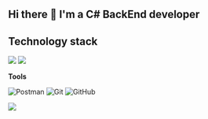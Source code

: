 ## Hi there 👋 I'm a C# BackEnd developer

## Technology stack
![](https://img.shields.io/badge/--9b4f96?logo=CSharp)
![](https://img.shields.io/badge/--9b4f96?logo=DotNet)


**Tools**

![Postman](https://img.shields.io/badge/Postman-FCA121?style=flat-square&logo=postman)
![Git](https://img.shields.io/badge/-Git-black?style=flat-square&logo=git)
![GitHub](https://img.shields.io/badge/-GitHub-181717?style=flat-square&logo=github)

![](https://github-readme-stats.vercel.app/api?username=VorobevEmil&show_icons=true&theme=radical)
